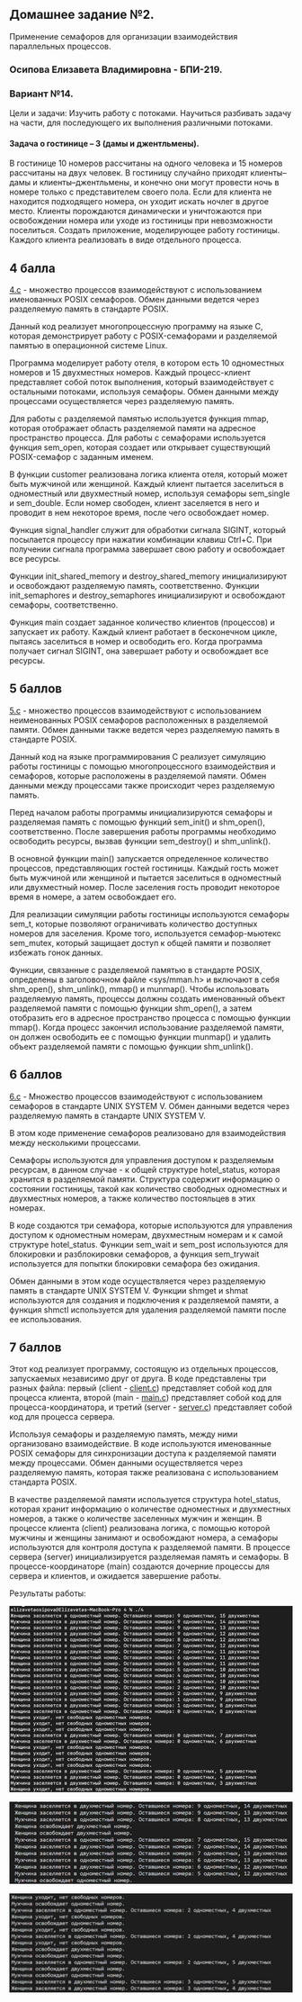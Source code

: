 ## Домашнее задание №2.

Применение семафоров для организации взаимодействия параллельных процессов.

### **Осипова Елизавета Владимировна - БПИ-219**.

### **Вариант №14. <br>**

Цели и задачи: Изучить работу с потоками. Научиться разбивать задачу на части, для последующего их выполнения различными
потоками.

#### Задача о гостинице – 3 (дамы и джентльмены).

В гостинице 10 номеров рассчитаны на одного человека и 15 номеров рассчитаны на двух человек. В гостиницу случайно
приходят клиенты–дамы и клиенты–джентльмены, и конечно они могут провести ночь в номере только с представителем своего
пола. Если для клиента не находится подходящего номера, он уходит искать ночлег в другое место. Клиенты порождаются
динамически и уничтожаются при освобождении номера или уходе из гостиницы при невозможности поселиться. Создать
приложение, моделирующее работу гостиницы. Каждого клиента реализовать в виде отдельного процесса.

## 4 балла

[4.c](4%2F4.c) - множество процессов взаимодействуют с использованием именованных POSIX семафоров. Обмен данными ведется через разделяемую память в стандарте POSIX.

Данный код реализует многопроцессную программу на языке C, которая демонстрирует работу с POSIX-семафорами и разделяемой памятью в операционной системе Linux.

Программа моделирует работу отеля, в котором есть 10 одноместных номеров и 15 двухместных номеров. Каждый процесс-клиент представляет собой поток выполнения, который взаимодействует с остальными потоками, используя семафоры. Обмен данными между процессами осуществляется через разделяемую память.

Для работы с разделяемой памятью используется функция mmap, которая отображает область разделяемой памяти на адресное пространство процесса. Для работы с семафорами используется функция sem_open, которая создает или открывает существующий POSIX-семафор с заданным именем.

В функции customer реализована логика клиента отеля, который может быть мужчиной или женщиной. Каждый клиент пытается заселиться в одноместный или двухместный номер, используя семафоры sem_single и sem_double. Если номер свободен, клиент заселяется в него и проводит в нем некоторое время, после чего освобождает номер.

Функция signal_handler служит для обработки сигнала SIGINT, который посылается процессу при нажатии комбинации клавиш Ctrl+C. При получении сигнала программа завершает свою работу и освобождает все ресурсы.

Функции init_shared_memory и destroy_shared_memory инициализируют и освобождают разделяемую память, соответственно. Функции init_semaphores и destroy_semaphores инициализируют и освобождают семафоры, соответственно.

Функция main создает заданное количество клиентов (процессов) и запускает их работу. Каждый клиент работает в бесконечном цикле, пытаясь заселиться в номер и освободить его. Когда программа получает сигнал SIGINT, она завершает работу и освобождает все ресурсы.


## 5 баллов

[5.c](5%2F5.c) - множество процессов взаимодействуют с использованием неименованных POSIX семафоров расположенных в разделяемой памяти. Обмен данными также ведется через разделяемую память в стандарте POSIX.

Данный код на языке программирования С реализует симуляцию работы гостиницы с помощью многопроцессного взаимодействия и семафоров, которые расположены в разделяемой памяти. Обмен данными между процессами также происходит через разделяемую память.

Перед началом работы программы инициализируются семафоры и разделяемая память с помощью функций sem_init() и shm_open(), соответственно. После завершения работы программы необходимо освободить ресурсы, вызвав функции sem_destroy() и shm_unlink().

В основной функции main() запускается определенное количество процессов, представляющих гостей гостиницы. Каждый гость может быть мужчиной или женщиной и пытается заселиться в одноместный или двухместный номер. После заселения гость проводит некоторое время в номере, а затем освобождает его.

Для реализации симуляции работы гостиницы используются семафоры sem_t, которые позволяют ограничивать количество доступных номеров для заселения. Кроме того, используется семафор-мьютекс sem_mutex, который защищает доступ к общей памяти и позволяет избежать гонок данных.

Функции, связанные с разделяемой памятью в стандарте POSIX, определены в заголовочном файле <sys/mman.h> и включают в себя shm_open(), shm_unlink(), mmap() и munmap(). Чтобы использовать разделяемую память, процессы должны создать именованный объект разделяемой памяти с помощью функции shm_open(), а затем отобразить его в адресное пространство процесса с помощью функции mmap(). Когда процесс закончил использование разделяемой памяти, он должен освободить ее с помощью функции munmap() и удалить объект разделяемой памяти с помощью функции shm_unlink().

## 6 баллов

[6.c](6%2F6.c) - Множество процессов взаимодействуют с использованием семафоров в стандарте UNIX SYSTEM V. Обмен данными ведется через разделяемую память в стандарте UNIX SYSTEM V.

В этом коде применение семафоров реализовано для взаимодействия между несколькими процессами.

Семафоры используются для управления доступом к разделяемым ресурсам, в данном случае - к общей структуре hotel_status, которая хранится в разделяемой памяти. Структура содержит информацию о состоянии гостиницы, такой как количество свободных одноместных и двухместных номеров, а также количество постояльцев в этих номерах.

В коде создаются три семафора, которые используются для управления доступом к одноместным номерам, двухместным номерам и к самой структуре hotel_status. Функции sem_wait и sem_post используются для блокировки и разблокировки семафоров, а функция sem_trywait используется для попытки блокировки семафора без ожидания.

Обмен данными в этом коде осуществляется через разделяемую память в стандарте UNIX SYSTEM V. Функции shmget и shmat используются для создания и подключения к разделяемой памяти, а функция shmctl используется для удаления разделяемой памяти после ее использования.

## 7 баллов

Этот код реализует программу, состоящую из отдельных процессов, запускаемых независимо друг от друга. В коде представлены три разных файла: первый (client - [client.c](7%2Fclient.c)) представляет собой код для процесса клиента, второй (main - [main.c](7%2Fmain.c)) представляет собой код для процесса-координатора, и третий (server - [server.c](7%2Fserver.c)) представляет собой код для процесса сервера.

Используя семафоры и разделяемую память, между ними организовано взаимодействие. В коде используются именованные POSIX семафоры для синхронизации доступа к разделяемой памяти между процессами. Обмен данными осуществляется через разделяемую память, которая также реализована с использованием стандарта POSIX.

В качестве разделяемой памяти используется структура hotel_status, которая хранит информацию о количестве одноместных и двухместных номеров, а также о количестве заселенных мужчин и женщин. В процессе клиента (client) реализована логика, с помощью которой мужчины и женщины занимают и освобождают номера, а семафоры используются для контроля доступа к разделяемой памяти. В процессе сервера (server) инициализируется разделяемая память и семафоры. В процессе-координаторе (main) создаются дочерние процессы для сервера и клиентов, и ожидается завершение работы.


Результаты работы: 

![img.png](img.png)

![img_1.png](img_1.png)

![img_2.png](img_2.png)